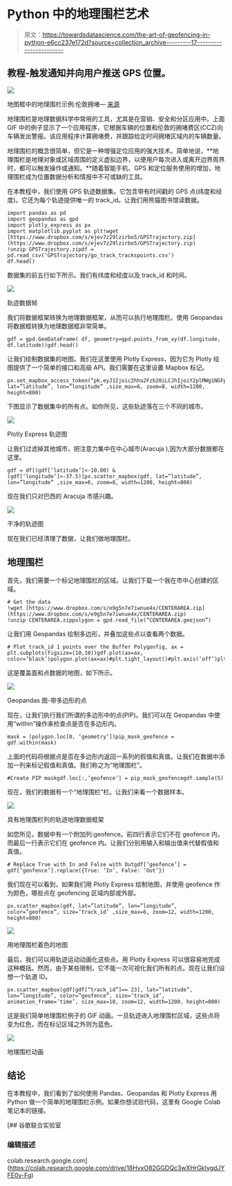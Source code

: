 # Python 中的地理围栏艺术

> 原文：<https://towardsdatascience.com/the-art-of-geofencing-in-python-e6cc237e172d?source=collection_archive---------17----------------------->

## 教程-触发通知并向用户推送 GPS 位置。

![](img/e3cbf075d222458e25dbd9a3ca6d14f9.png)

地图框中的地理围栏示例:伦敦拥堵— [来源](https://labs.mapbox.com/bites/00223/)

地理围栏是地理数据科学中常用的工具，尤其是在营销、安全和分区应用中。上面 GIF 中的例子显示了一个应用程序，它根据车辆的位置和伦敦的拥堵费区(CCZ)向车辆发出警报。该应用程序计算拥堵费，并跟踪给定时间拥堵区域内的车辆数量。

地理围栏的概念很简单，但它是一种增强定位应用的强大技术。简单地说，**地理围栏是地理对象或区域周围的定义虚拟边界，以便用户每次进入或离开边界周界时，都可以触发操作或通知。**随着智能手机、GPS 和定位服务使用的增加，地理围栏成为位置数据分析和情报中不可或缺的工具。

在本教程中，我们使用 GPS 轨迹数据集。它包含带有时间戳的 GPS
点(纬度和经度)。它还为每个轨迹提供唯一的 track_id。让我们用熊猫图书馆读数据。

```
import pandas as pd
import geopandas as gpd
import plotly_express as px
import matplotlib.pyplot as plt!wget [https://www.dropbox.com/s/ejev7z29lzirbo5/GPSTrajectory.zip](https://www.dropbox.com/s/ejev7z29lzirbo5/GPSTrajectory.zip)
!unzip GPSTrajectory.zipdf = pd.read_csv(‘GPSTrajectory/go_track_trackspoints.csv’)
df.head()
```

数据集的前五行如下所示。我们有纬度和经度以及 track_id 和时间。

![](img/beb24219bc7c528c89b77748a350b68b.png)

轨迹数据帧

我们将数据框架转换为地理数据框架，从而可以执行地理围栏。使用 Geopandas 将数据框转换为地理数据框非常简单。

```
gdf = gpd.GeoDataFrame( df, geometry=gpd.points_from_xy(df.longitude, df.latitude))gdf.head()
```

让我们绘制数据集的地图。我们在这里使用 Plotly Express，因为它为 Plotly 绘图提供了一个简单的接口和高级 API。我们需要在这里设置 Mapbox 标记。

```
px.set_mapbox_access_token(“pk.eyJ1Ijoic2hha2Fzb20iLCJhIjoiY2plMWg1NGFpMXZ5NjJxbjhlM2ttN3AwbiJ9.RtGYHmreKiyBfHuElgYq_w”)px.scatter_mapbox(gdf, lat=”latitude”, lon=”longitude” ,size_max=6, zoom=8, width=1200, height=800)
```

下图显示了数据集中的所有点。如你所见，这些轨迹落在三个不同的城市。

![](img/96f9d9a6f3f60f42d0898ad3c771378e.png)

Plotly Express 轨迹图

让我们过滤掉其他城市，把注意力集中在中心城市(Aracuja ),因为大部分数据都在这里。

```
gdf = df[(gdf[‘latitude’]<-10.80) & (gdf[‘longitude’]>-37.5)]px.scatter_mapbox(gdf, lat=”latitude”, lon=”longitude” ,size_max=6, zoom=8, width=1200, height=800)
```

现在我们只对巴西的 Aracuja 市感兴趣。

![](img/1bca7dd3a35112f5aa447ab7cc2bd397.png)

干净的轨迹图

现在我们已经清理了数据，让我们做地理围栏。

## 地理围栏

首先，我们需要一个标记地理围栏的区域。让我们下载一个我在市中心创建的区域。

```
# Get the data
!wget [https://www.dropbox.com/s/e9g5n7e7iwnue4x/CENTERAREA.zip](https://www.dropbox.com/s/e9g5n7e7iwnue4x/CENTERAREA.zip)
!unzip CENTERAREA.zippolygon = gpd.read_file(“CENTERAREA.geojson”)
```

让我们用 Geopandas 绘制多边形，并叠加这些点以查看两个数据。

```
# Plot track_id 1 points over the Buffer Polygonfig, ax = plt.subplots(figsize=(10,10))gdf.plot(ax=ax, color=’black’)polygon.plot(ax=ax)#plt.tight_layout()#plt.axis(‘off’)plt.show()
```

这是覆盖面和点数据的地图，如下所示。

![](img/2f347dfa2cd50bad966c8093242d8a02.png)

Geopandas 图-带多边形的点

现在，让我们执行我们所谓的多边形中的点(PIP)。我们可以在 Geopandas 中使用“within”操作来检查点是否在多边形内。

```
mask = (polygon.loc[0, ‘geometry’])pip_mask_geofence = gdf.within(mask)
```

上面的代码将根据点是否在多边形内返回一系列的假值和真值。让我们在数据中添加一列来标记假值和真值。我们称之为“地理围栏”。

```
#Create PIP maskgdf.loc[:,’geofence’] = pip_mask_geofencegdf.sample(5)
```

现在，我们的数据有一个“地理围栏”栏。让我们来看一个数据样本。

![](img/0033d16decade6d92619f2ee113654ad.png)

具有地理围栏列的轨迹地理数据框架

如您所见，数据中有一个附加列:geofence。前四行表示它们不在 geofence 内，而最后一行表示它们在 geofence 内。让我们分别用输入和输出值来代替假值和真值。

```
# Replace True with In and False with Outgdf[‘geofence’] = gdf[‘geofence’].replace({True: ‘In’, False: ‘Out’})
```

我们现在可以看到，如果我们用 Plotly Express 绘制地图，并使用 geofence 作为颜色，哪些点在 geofencing 区域内部或外部。

```
px.scatter_mapbox(gdf, lat=”latitude”, lon=”longitude”, color=”geofence”, size=’track_id’ ,size_max=6, zoom=12, width=1200, height=800)
```

![](img/e9f6a28681a78e8704ee0ff19af760bc.png)

用地理围栏着色的地图

最后，我们可以用轨迹运动动画化这些点。用 Plotly Express 可以很容易地完成这种概括。然而，由于某些限制，它不能一次可视化我们所有的点。现在让我们设想一个轨道 ID。

```
px.scatter_mapbox(gdf[gdf[“track_id”]== 23], lat=”latitude”, lon=”longitude”, color=”geofence”, size=’track_id’, animation_frame=’time’, size_max=10, zoom=12, width=1200, height=800)
```

这是我们简单地理围栏例子的 GIF 动画。一旦轨迹进入地理围栏区域，这些点将变为红色，而在标记区域之外则为蓝色。

![](img/f8a67badadaf51f728ee178a7d44816c.png)

地理围栏动画

## 结论

在本教程中，我们看到了如何使用 Pandas、Geopandas 和 Plotly Express 用 Python 做一个简单的地理围栏示例。如果你想试验代码，这里有 Google Colab 笔记本的链接。

[](https://colab.research.google.com/drive/18HvxO82GGDQc3wXHrGkIygdJYFE0y-Fg) [## 谷歌联合实验室

### 编辑描述

colab.research.google.com](https://colab.research.google.com/drive/18HvxO82GGDQc3wXHrGkIygdJYFE0y-Fg)